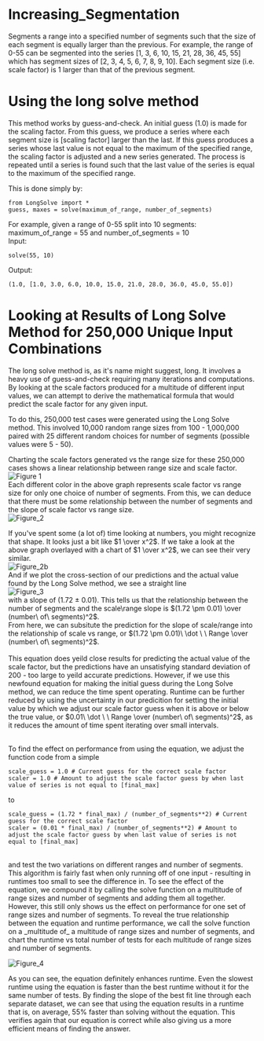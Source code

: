 # Increasing_Segmentation
Segments a range into a specified number of segments such that the size of each segment is equally larger than the previous.
For example, the range of 0-55 can be segmented into the series [1, 3, 6, 10, 15, 21, 28, 36, 45, 55] which has segment sizes of [2, 3, 4, 5, 6, 7, 8, 9, 10].
Each segment size (i.e. scale factor) is 1 larger than that of the previous segment.

# Using the long solve method
This method works by guess-and-check. 
An initial guess (1.0) is made for the scaling factor. From this guess, we produce a series where each segment size is [scaling factor] larger than the last.
If this guess produces a series whose last value is not equal to the maximum of the specified range, the scaling factor is adjusted and a new series generated.
The process is repeated until a series is found such that the last value of the series is equal to the maximum of the specified range.

This is done simply by:
```
from LongSolve import *
guess, maxes = solve(maximum_of_range, number_of_segments)
```

For example, given a range of 0-55 split into 10 segments: maximum_of_range = 55 and number_of_segments = 10 <br/>
Input:
```
solve(55, 10)
```
Output:
```
(1.0, [1.0, 3.0, 6.0, 10.0, 15.0, 21.0, 28.0, 36.0, 45.0, 55.0])
```
# Looking at Results of Long Solve Method for 250,000 Unique Input Combinations

The long solve method is, as it's name might suggest, long. It involves a heavy use of guess-and-check requiring many iterations and computations. By looking at the scale factors produced for a multitude of different input values, we can attempt to derive the mathematical formula that would predict the scale factor for any given input. </br>

To do this, 250,000 test cases were generated using the Long Solve method. This involved 10,000 random range sizes from 100 - 1,000,000 paired with 25 different random choices for number of segments (possible values were 5 - 50).

Charting the scale factors generated vs the range size for these 250,000 cases shows a linear relationship between range size and scale factor. </br>
![Figure 1](Figures/Figure_1.png) </br>
Each different color in the above graph represents scale factor vs range size for only one choice of number of segments. From this, we can deduce that there must be some relationship between the number of segments and the slope of scale factor vs range size. </br>
![Figure_2](Figures/Figure_2.png) </br>

If you've spent some (a lot of) time looking at numbers, you might recognize that shape. It looks just a bit like $1 \over x^2$. If we take a look at the above graph overlayed with a chart of $1 \over x^2$, we can see their very similar. </br>
![Figure_2b](Figures/Figure_2b.png) </br>
And if we plot the cross-section of our predictions and the actual value found by the Long Solve method, we see a straight line </br>
![Figure_3](Figures/Figure_3.png) </br>
with a slope of (1.72 $\pm$ 0.01). This tells us that the relationship between the number of segments and the scale\range slope is $(1.72 \pm 0.01) \over (number\ of\ segments)^2$. </br>
From here, we can subsitute the prediction for the slope of scale/range into the relationship of scale vs range, or $(1.72 \pm 0.01)\ \dot \ \ Range \over (number\ of\ segments)^2$. </br> </br>
This equation does yeild close results for predicting the actual value of the scale factor, but the predictions have an unsatisfying standard deviation of 200 - too large to yeild accurate predictions. However, if we use this newfound equation for making the initial guess during the Long Solve method, we can reduce the time spent operating. Runtime can be further reduced by using the uncertainty in our predicition for setting the initial value by which we adjust our scale factor guess when it is above or below the true value, or $0.01\ \dot \ \ Range \over (number\ of\ segments)^2$, as it reduces the amount of time spent iterating over small intervals. </br> </br>

To find the effect on performance from using the equation, we adjust the function code from a simple
```
scale_guess = 1.0 # Current guess for the correct scale factor
scaler = 1.0 # Amount to adjust the scale factor guess by when last value of series is not equal to [final_max]
```
to
```
scale_guess = (1.72 * final_max) / (number_of_segments**2) # Current guess for the correct scale factor
scaler = (0.01 * final_max) / (number_of_segments**2) # Amount to adjust the scale factor guess by when last value of series is not equal to [final_max]
```
</br>
and test the two variations on different ranges and number of segments. This algorithm is fairly fast when only running off of one input - resulting in runtimes too small to see the difference in. To see the effect of the equation, we compound it by calling the solve function on a multitude of range sizes and number of segments and adding them all together. However, this still only shows us the effect on performance for one set of range sizes and number of segments. To reveal the true relationship between the equation and runtime performance, we call the solve function on a _multitude of_ a multitude of range sizes and number of segments, and chart the runtime vs total number of tests for each multitude of range sizes and number of segments. </br>

![Figure_4](Figures/Figure_4.png) </br>

As you can see, the equation definitely enhances runtime. Even the slowest runtime using the equation is faster than the best runtime without it for the same number of tests. By finding the slope of the best fit line through each separate dataset, we can see that using the equation results in a runtime that is, on average, 55% faster than solving without the equation. This verifies again that our equation is correct while also giving us a more efficient means of finding the answer.
